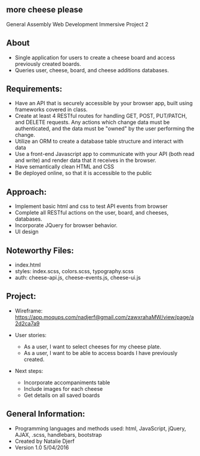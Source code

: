 ## more cheese please
General Assembly Web Development Immersive Project 2


## About

* Single application for users to create a cheese board and access previously created boards.
* Queries user, cheese, board, and cheese additions databases.


## Requirements:

* Have an API that is securely accessible by your browser app, built using frameworks covered in class.
* Create at least 4 RESTful routes for handling GET, POST, PUT/PATCH, and DELETE requests. Any actions which change data must be authenticated, and the data must be "owned" by the user performing the change.
* Utilize an ORM to create a database table structure and interact with data
* Use a front-end Javascript app to communicate with your API (both read and write) and render data that it receives in the browser.
* Have semantically clean HTML and CSS
* Be deployed online, so that it is accessible to the public

## Approach:

* Implement basic html and css to test API events from browser
* Complete all RESTful actions on the user, board, and cheeses, databases.
* Incorporate JQuery for browser behavior.
* UI design

## Noteworthy Files:

* index.html
*	styles: index.scss, colors.scss, typography.scss
*	auth: cheese-api.js, cheese-events.js, cheese-ui.js

## Project:

*	Wireframe: https://app.moqups.com/nadjerf@gmail.com/zawxrahaMW/view/page/a2d2ca7a9
* User stories:
  * As a user, I want to select cheeses for my cheese plate.
  * As a user, I want to be able to access boards I have previously created.

* Next steps:
  - Incorporate accompaniments table
  - Include images for each cheese
  - Get details on all saved boards


## General Information:

* Programming languages and methods used: html, JavaScript,  jQuery, AJAX, .scss, handlebars, bootstrap
* Created by Natalie Djerf
* Version 1.0 5/04/2016
